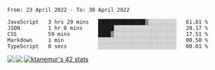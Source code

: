 <!--START_SECTION:waka-->

```text
From: 23 April 2022 - To: 30 April 2022

JavaScript   3 hrs 29 mins   ███████████████▒░░░░░░░░░   61.81 %
JSON         1 hr 8 mins     █████░░░░░░░░░░░░░░░░░░░░   20.17 %
CSS          59 mins         ████▒░░░░░░░░░░░░░░░░░░░░   17.51 %
Markdown     1 min           ░░░░░░░░░░░░░░░░░░░░░░░░░   00.50 %
TypeScript   0 secs          ░░░░░░░░░░░░░░░░░░░░░░░░░   00.01 %
```

<!--END_SECTION:waka-->
<a href="https://github.com/anuraghazra/github-readme-stats">
  <img align="left" src="https://github-readme-stats.vercel.app/api?username=Tanesan&count_private=true&show_icons=true" />
<img align="left" src="https://github-readme-stats.vercel.app/api/top-langs/?username=Tanesan" />
</a>

[![ktanemur's 42 stats](https://badge42.vercel.app/api/v2/cl1wslf6s002109l771rng2w8/stats?cursusId=21&coalitionId=62)](https://github.com/JaeSeoKim/badge42)
